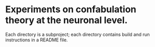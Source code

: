 Experiments on confabulation theory at the neuronal level.
========

Each directory is a subproject; each directory contains build and run
instructions in a README file.
